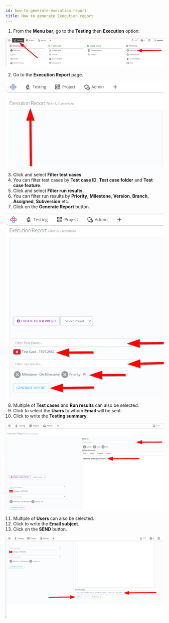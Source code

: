 ```yaml
---
id: how-to-generate-execution-report
title: How to generate Execution report
---
```


1. From the **Menu bar**, go to the **Testing** then **Execution** option.

![](/img/how-tos/how-to-generate-execution-report/execution-option.png)

2. Go to the **Execution Report** page.

![](/img/how-tos/how-to-generate-execution-report/execution-report.png)

3. Click and select **Filter test cases**.
4. You can filter test cases by **Test case ID**, **Test case folder** and **Test case feature**.
5. Click and select **Filter run results**.
6. You can  filter run results by **Priority**, **Milestone**, **Version**, **Branch**, **Assigned**, **Subversion** etc.
7. Click on the **Generate Report** button.

![](/img/how-tos/how-to-generate-execution-report/generate-report.png)

8. Multiple of **Test cases** and **Run results** can also be selected.
9. Click to select the **Users** to whom **Email** will be sent.
10. Click to write the **Testing summary**.

![](/img/how-tos/how-to-generate-execution-report/email-report.png)

11. Multiple of **Users** can also be selected.
12. Click to write the **Email subject**.
13. Click on the **SEND** button.

![](/img/how-tos/how-to-generate-execution-report/send-email.png)